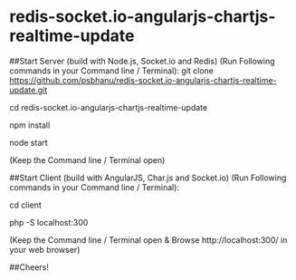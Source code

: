 # redis-socket.io-angularjs-chartjs-realtime-update

##Start Server (build with Node.js, Socket.io and Redis) (Run Following commands in your Command line / Terminal):
git clone https://github.com/psbhanu/redis-socket.io-angularjs-chartjs-realtime-update.git

cd redis-socket.io-angularjs-chartjs-realtime-update

npm install

node start

(Keep the Command line / Terminal open)

##Start Client (build with AngularJS, Char.js and Socket.io)  (Run Following commands in your Command line / Terminal):

cd client

php -S localhost:300

(Keep the Command line / Terminal open & Browse http://localhost:300/ in your web browser)


##Cheers!
